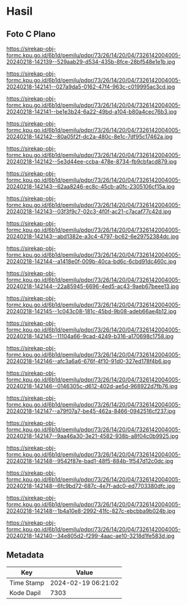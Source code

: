 # Hasil

## Foto C Plano

https://sirekap-obj-formc.kpu.go.id/6b1d/pemilu/pdpr/73/26/14/20/04/7326142004005-20240218-142139--529aab29-d534-435b-8fce-28bf548e1e1b.jpg

https://sirekap-obj-formc.kpu.go.id/6b1d/pemilu/pdpr/73/26/14/20/04/7326142004005-20240218-142141--027a9da5-0162-47f4-963c-c019995ac3cd.jpg

https://sirekap-obj-formc.kpu.go.id/6b1d/pemilu/pdpr/73/26/14/20/04/7326142004005-20240218-142141--be1e3b24-6a22-49bd-a104-b80a4cec76b3.jpg

https://sirekap-obj-formc.kpu.go.id/6b1d/pemilu/pdpr/73/26/14/20/04/7326142004005-20240218-142142--80a05f2f-dc2a-480c-8e1c-7df95c17462a.jpg

https://sirekap-obj-formc.kpu.go.id/6b1d/pemilu/pdpr/73/26/14/20/04/7326142004005-20240218-142142--5e3d44ee-ccba-478e-8734-fb9cbfacd879.jpg

https://sirekap-obj-formc.kpu.go.id/6b1d/pemilu/pdpr/73/26/14/20/04/7326142004005-20240218-142143--62aa8246-ec8c-45cb-a0fc-2305106cf15a.jpg

https://sirekap-obj-formc.kpu.go.id/6b1d/pemilu/pdpr/73/26/14/20/04/7326142004005-20240218-142143--03f3f9c7-02c3-4f0f-ac21-c7acaf77c42d.jpg

https://sirekap-obj-formc.kpu.go.id/6b1d/pemilu/pdpr/73/26/14/20/04/7326142004005-20240218-142143--abd1382e-a3c4-4797-bc62-6e29752384dc.jpg

https://sirekap-obj-formc.kpu.go.id/6b1d/pemilu/pdpr/73/26/14/20/04/7326142004005-20240218-142144--a1418e0f-009b-40ca-bd6c-6cbd91dc460c.jpg

https://sirekap-obj-formc.kpu.go.id/6b1d/pemilu/pdpr/73/26/14/20/04/7326142004005-20240218-142144--22a85945-6696-4ed5-ac43-9aeb67beee13.jpg

https://sirekap-obj-formc.kpu.go.id/6b1d/pemilu/pdpr/73/26/14/20/04/7326142004005-20240218-142145--1c043c08-181c-45bd-9b08-adeb66ae4b12.jpg

https://sirekap-obj-formc.kpu.go.id/6b1d/pemilu/pdpr/73/26/14/20/04/7326142004005-20240218-142145--11104a66-9cad-4249-b316-a170698c1758.jpg

https://sirekap-obj-formc.kpu.go.id/6b1d/pemilu/pdpr/73/26/14/20/04/7326142004005-20240218-142146--afc3a6a6-676f-4f10-91d0-327ed178f4b6.jpg

https://sirekap-obj-formc.kpu.go.id/6b1d/pemilu/pdpr/73/26/14/20/04/7326142004005-20240218-142146--0146305c-d612-402d-ae5d-968922d7fb76.jpg

https://sirekap-obj-formc.kpu.go.id/6b1d/pemilu/pdpr/73/26/14/20/04/7326142004005-20240218-142147--a79f07a7-be45-462a-8466-0942516cf237.jpg

https://sirekap-obj-formc.kpu.go.id/6b1d/pemilu/pdpr/73/26/14/20/04/7326142004005-20240218-142147--9aa46a30-3e21-4582-938b-a8f04c0b9925.jpg

https://sirekap-obj-formc.kpu.go.id/6b1d/pemilu/pdpr/73/26/14/20/04/7326142004005-20240218-142148--9542f87e-bad1-48f5-884b-1f547d12c0dc.jpg

https://sirekap-obj-formc.kpu.go.id/6b1d/pemilu/pdpr/73/26/14/20/04/7326142004005-20240218-142148--6fc9bd72-687c-4e7f-adc0-ed7703380dfc.jpg

https://sirekap-obj-formc.kpu.go.id/6b1d/pemilu/pdpr/73/26/14/20/04/7326142004005-20240218-142148--1b4a10e8-2992-41fc-827c-ebcbba9b024b.jpg

https://sirekap-obj-formc.kpu.go.id/6b1d/pemilu/pdpr/73/26/14/20/04/7326142004005-20240218-142140--34e805d2-f299-4aac-ae10-3218d1fe583d.jpg


## Metadata

| Key        | Value               |
| ---------- | ------------------- |
| Time Stamp | 2024-02-19 06:21:02 |
| Kode Dapil | 7303                |



